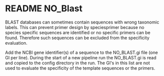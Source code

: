 # README NO_Blast
BLAST databases can sometimes contain sequences with wrong taxonomic labels. This can prevent primer design by speciesprimer because no species specific sequences are identified or no specific primers can be found. Therefore such sequences can be excluded from the specificity evaluation.

Add the NCBI gene identifier(s) of a sequence to the NO_BLAST.gi file (one GI per line).
During the start of a new pipeline run the NO_BLAST.gi is read and copied to the config directory in the run. The GI's in this list are not used to evaluate the specificity of the template sequences or the primers.
